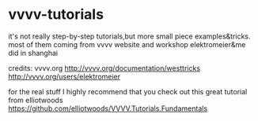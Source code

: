 vvvv-tutorials
==============

it's not really step-by-step tutorials,but more small piece examples&tricks. most of them coming from vvvv website and workshop elektromeier&me did in shanghai

credits:
vvvv.org
http://vvvv.org/documentation/westtricks
http://vvvv.org/users/elektromeier

for the real stuff I highly recommend that you check out this great tutorial from elliotwoods
https://github.com/elliotwoods/VVVV.Tutorials.Fundamentals